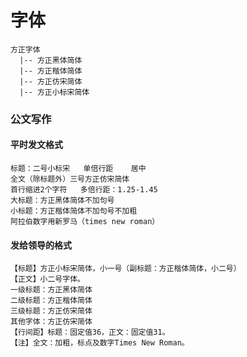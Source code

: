# 字体
```
方正字体
  |-- 方正黑体简体
  |-- 方正楷体简体
  |-- 方正仿宋简体 
  |-- 方正小标宋简体
```
### 公文写作

#### 平时发文格式
```
标题：二号小标宋   单倍行距    居中
全文（除标题外）三号方正仿宋简体  
首行缩进2个字符   多倍行距：1.25-1.45  
大标题：方正黑体简体不加句号
小标题：方正楷体简体不加句号不加粗
阿拉伯数字用新罗马（times new roman）
```
#### 发给领导的格式
```
【标题】方正小标宋简体，小一号（副标题：方正楷体简体，小二号）
【正文】小二号字体。
一级标题：方正黑体简体
二级标题：方正楷体简体
三级标题：方正仿宋简体
其他字体：方正仿宋简体
【行间距】标题：固定值36，正文：固定值31。
【注】全文：加粗，标点及数字Times New Roman。
```
